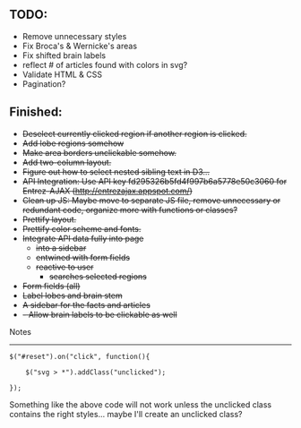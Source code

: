 TODO:
---------

- Remove unnecessary styles
- Fix Broca's & Wernicke's areas
- Fix shifted brain labels
- reflect # of articles found with colors in svg?
- Validate HTML & CSS
- Pagination?

Finished:
------------

- ~~Deselect currently clicked region if another region is clicked.~~
- ~~Add lobe regions somehow~~
- ~~Make area borders unclickable somehow.~~
- ~~Add two-column layout.~~
- ~~Figure out how to select nested sibling text in D3...~~
- ~~API Integration: Use API key fd295326b5fd4f997b6a5778e50c3060 for Entrez-AJAX (http://entrezajax.appspot.com/)~~
- ~~Clean up JS: Maybe move to separate JS file, remove unnecessary or redundant code, organize more with functions or classes?~~
- ~~Prettify layout.~~
- ~~Prettify color scheme and fonts.~~
- ~~Integrate API data fully into page~~
    + ~~into a sidebar~~
    + ~~entwined with form fields~~
    + ~~reactive to user~~
        * ~~searches selected regions~~
- ~~Form fields (all)~~
- ~~Label lobes and brain stem~~
- ~~A sidebar for the facts and articles~~
- ~~- Allow brain labels to be clickable as well~~

Notes
______


    $("#reset").on("click", function(){

        $("svg > *").addClass("unclicked");

    });

Something like the above code will not work unless the unclicked class contains the right styles... maybe I'll create an unclicked class?
